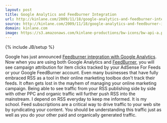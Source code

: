 ```yaml
---
layout: post
title: Google Analytics and Feedburner Integration
url: http://kinlane.com/2009/11/18/google-analytics-and-feedburner-integration/
source: http://kinlane.com/2009/11/18/google-analytics-and-feedburner-integration/
domain: kinlane.com
image: https://s3.amazonaws.com/kinlane-productions/bw-icons/bw-api-a.png
---
```

{% include JB/setup %}<p>
     Google has just announced <a href="http://analytics.blogspot.com/2009/11/integration-with-feedburner.html">Feedburner integration with Google Analytics</a>. Now when you are using both Google Analytics and <a class="zem_slink"
        title="FeedBurner"
        rel="homepage"
        href="http://www.feedburner.com/">FeedBurner</a>, you will see campaign attribution for item clicks tracked by your AdSense For Feeds or your Google FeedBurner account. Even many businesses that have fully embraced RSS as a tool in their online marketing toolbox don't track their feeds. It often gets lost in the mayhem of managing your online marketing campaign. Being able to see traffic from your RSS publishing side by side with other PPC and organic traffic will further push RSS into the mainstream. I depend on RSS everyday to keep me informed. It is my school. Feed subscriptions are a critical way to drive traffic to your web site by syndicating your content. You should be understanding this traffic just as well as you do your other paid and organically generated traffic.
</p>